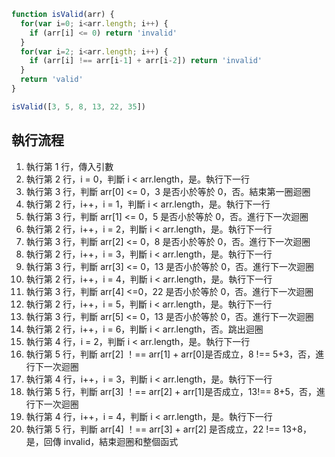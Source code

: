 ``` js
function isValid(arr) {
  for(var i=0; i<arr.length; i++) {
    if (arr[i] <= 0) return 'invalid'
  }
  for(var i=2; i<arr.length; i++) {
    if (arr[i] !== arr[i-1] + arr[i-2]) return 'invalid'
  }
  return 'valid'
}

isValid([3, 5, 8, 13, 22, 35])
```

## 執行流程
1. 執行第 1 行，傳入引數  
2. 執行第 2 行，i = 0，判斷 i < arr.length，是。執行下一行  
3. 執行第 3 行，判斷 arr[0] <= 0，3 是否小於等於 0，否。結束第一圈迴圈  
4. 執行第 2 行，i++，i = 1，判斷 i < arr.length，是。執行下一行 
5. 執行第 3 行，判斷 arr[1] <= 0，5 是否小於等於 0，否。進行下一次迴圈  
6. 執行第 2 行，i++，i = 2，判斷 i < arr.length，是。執行下一行
7. 執行第 3 行，判斷 arr[2] <= 0，8 是否小於等於 0，否。進行下一次迴圈 
8. 執行第 2 行，i++，i = 3，判斷 i < arr.length，是。執行下一行
9. 執行第 3 行，判斷 arr[3] <= 0，13 是否小於等於 0，否。進行下一次迴圈 
10. 執行第 2 行，i++，i = 4，判斷 i < arr.length，是。執行下一行
11. 執行第 3 行，判斷 arr[4] <=0，22 是否小於等於 0，否。進行下一次迴圈
12. 執行第 2 行，i++，i = 5，判斷 i < arr.length，是。執行下一行
13. 執行第 3 行，判斷 arr[5] <= 0，13 是否小於等於 0，否。進行下一次迴圈
14. 執行第 2 行，i++，i = 6，判斷 i < arr.length，否。跳出迴圈
15. 執行第 4 行，i = 2，判斷 i < arr.length，是。執行下一行 
16. 執行第 5 行，判斷 arr[2] ！== arr[1] + arr[0]是否成立，8 !== 5+3，否，進行下一次迴圈  
17. 執行第 4 行，i++，i = 3，判斷 i < arr.length，是。執行下一行
18. 執行第 5 行，判斷 arr[3] ！== arr[2] + arr[1]是否成立，13!== 8+5，否，進行下一次迴圈 
19. 執行第 4 行，i++，i = 4，判斷 i < arr.length，是。執行下一行
20. 執行第 5 行，判斷 arr[4] ！== arr[3] + arr[2] 是否成立，22 !== 13+8，是，回傳 invalid，結束迴圈和整個函式 